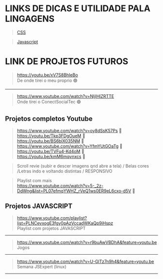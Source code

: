# LINKS DE DICAS E UTILIDADE PALA LINGAGENS 

> [CSS](https://github.com/MatheusLCSantos7/LINKS/blob/main/CSS.md)

>[Javascript](https://github.com/MatheusLCSantos7/LINKS/blob/main/Javascript.md)

# LINK DE PROJETOS FUTUROS 

>https://youtu.be/xV7S8BhIeBo <br>
>De onde tirei o meu proprio 🟢

<HR>
  
>https://www.youtube.com/watch?v=NljIHlZRTTE <br>
>Onde tirei o ConectSocialTec 🟢

## Projetos completos Youtube
  
>https://www.youtube.com/watch?v=oy8dSsK57Ps 🔴<br>
>https://youtu.be/Tkp3FDgOueM 🔴<br>
>https://youtu.be/BS6blX035NM 🔴<br>
>https://www.youtube.com/watch?v=YfmYUtGOaTg 🔴<br>
>https://youtu.be/TVFu4-Kd4oM 🔴<br>
>https://youtu.be/kmM6mqvnxcs 🔴<br> 
  
>Scroll revie (subir e descer imagens qnd abre a tela) / Belas cores /Letras indo e voltando distintas / RESPONSIVO <br>

>Playlist com mais <br>
>https://www.youtube.com/watch?v=5-_2z-DdWng&list=PL07efmqYWHZ_rVeQ1ws0ER9eL6cxo-d5V 🔴
  
## Projetos JAVASCRIPT
  
>https://www.youtube.com/playlist?list=PLNCevxogE3fgy0pAzVccadWKaQp9iHspz <br>
>Playlist com projetos JAVASCRIPT

<hr>
  
>https://www.youtube.com/watch?v=r9buAwVBDhA&feature=youtu.be <br>
>Jogos 
  
<hr>
  
>https://www.youtube.com/watch?v=U-GlTz7n9h4&feature=youtu.be <br>
>Semana JSExpert (linux)
  
<hr>

